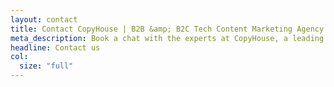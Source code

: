 ```yaml
---
layout: contact
title: Contact CopyHouse | B2B &amp; B2C Tech Content Marketing Agency
meta_description: Book a chat with the experts at CopyHouse, a leading agency for fast-growing technology brands.
headline: Contact us
col:
  size: "full"
---
```

